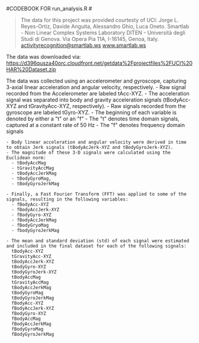 #CODEBOOK FOR run_analysis.R #

 >The data for this project was provided courtesty of UCI:
 >Jorge L. Reyes-Ortiz, Davide Anguita, Alessandro Ghio, Luca Oneto.
 >Smartlab - Non Linear Complex Systems Laboratory
 >DITEN - Università degli Studi di Genova.
 >Via Opera Pia 11A, I-16145, Genoa, Italy.
 >activityrecognition@smartlab.ws
 >www.smartlab.ws
  
 The data was downloaded via: https://d396qusza40orc.cloudfront.net/getdata%2Fprojectfiles%2FUCI%20HAR%20Dataset.zip
  
 The data was collected using an accelerometer and gyroscope, capturing 3-axial linear acceleration and angular velocity,    respectively.
    - Raw signal recorded from the Accelerometer are labeled tAcc-XYZ.
      - The acceleration signal was separated into body and gravity acceleration signals (tBodyAcc-XYZ and tGravityAcc-XYZ, respectively).
    - Raw signals recorded from the gyroscope are labeled tGyro-XYZ.
    - The beginning of each variable is denoted by either a "t" or an "f"
      - The "t" denotes time domain signals, captured at a constant rate of 50 Hz
      - The "f" denotes frequency domain signals
      
    - Body linear acceleration and angular velocity were derived in time to obtain Jerk signals (tBodyAcJerk-XYZ and tBodyGyroJerk-XYZ). 
    - The magnitude of these 3-D signals were calculated using the Euclidean norm:
      - tBodyAccMag
      - tGravityAccMag
      - tBodyAccJerkMag
      - tBodyGyroMag,
      - tBodyGyroJerkMag
      
    - Finally, a Fast Fourier Transform (FFT) was applied to some of the signals, resulting in the following variables:
      - fBodyAcc-XYZ
      - fBodyAccJerk-XYZ
      - fBodyGyro-XYZ
      - fBodyAccJerkMag
      - fBodyGryoMag
      - fbodyGyroJerkMag
      
    - The mean and standard deviation (std) of each signal were estimated and included in the final dataset for each of the following signals:
      tBodyAcc-XYZ
      tGravityAcc-XYZ
      tBodyAccJerk-XYZ
      tBodyGyro-XYZ
      tBodyGyroJerk-XYZ
      tBodyAccMag
      tGravityAccMag
      tBodyAccJerkMag
      tBodyGyroMag
      tBodyGyroJerkMag
      fBodyAcc-XYZ
      fBodyAccJerk-XYZ
      fBodyGyro-XYZ
      fBodyAccMag
      fBodyAccJerkMag
      fBodyGyroMag
      fBodyGyroJerkMag
  

    
  

